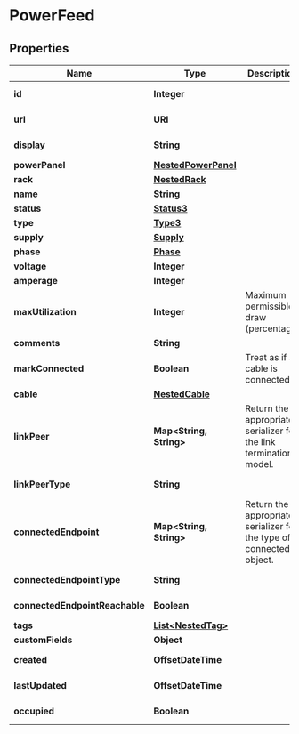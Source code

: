 

# PowerFeed


## Properties

| Name | Type | Description | Notes |
|------------ | ------------- | ------------- | -------------|
|**id** | **Integer** |  |  [optional] [readonly] |
|**url** | **URI** |  |  [optional] [readonly] |
|**display** | **String** |  |  [optional] [readonly] |
|**powerPanel** | [**NestedPowerPanel**](NestedPowerPanel.md) |  |  |
|**rack** | [**NestedRack**](NestedRack.md) |  |  [optional] |
|**name** | **String** |  |  |
|**status** | [**Status3**](Status3.md) |  |  [optional] |
|**type** | [**Type3**](Type3.md) |  |  [optional] |
|**supply** | [**Supply**](Supply.md) |  |  [optional] |
|**phase** | [**Phase**](Phase.md) |  |  [optional] |
|**voltage** | **Integer** |  |  [optional] |
|**amperage** | **Integer** |  |  [optional] |
|**maxUtilization** | **Integer** | Maximum permissible draw (percentage) |  [optional] |
|**comments** | **String** |  |  [optional] |
|**markConnected** | **Boolean** | Treat as if a cable is connected |  [optional] |
|**cable** | [**NestedCable**](NestedCable.md) |  |  [optional] |
|**linkPeer** | **Map&lt;String, String&gt;** |  Return the appropriate serializer for the link termination model.  |  [optional] [readonly] |
|**linkPeerType** | **String** |  |  [optional] [readonly] |
|**connectedEndpoint** | **Map&lt;String, String&gt;** |  Return the appropriate serializer for the type of connected object.  |  [optional] [readonly] |
|**connectedEndpointType** | **String** |  |  [optional] [readonly] |
|**connectedEndpointReachable** | **Boolean** |  |  [optional] [readonly] |
|**tags** | [**List&lt;NestedTag&gt;**](NestedTag.md) |  |  [optional] |
|**customFields** | **Object** |  |  [optional] |
|**created** | **OffsetDateTime** |  |  [optional] [readonly] |
|**lastUpdated** | **OffsetDateTime** |  |  [optional] [readonly] |
|**occupied** | **Boolean** |  |  [optional] [readonly] |



